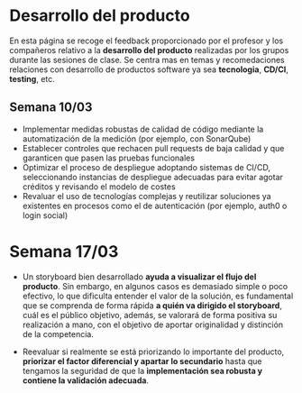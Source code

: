 # Desarrollo del producto

En esta página se recoge el feedback proporcionado por el profesor y los compañeros relativo a la **desarrollo del producto** realizadas por los grupos durante las sesiones de clase. Se centra mas en temas y recomedaciones relaciones con desarrollo de productos software ya sea **tecnologia**, **CD/CI**, **testing**, etc.

## Semana 10/03
- Implementar medidas robustas de calidad de código mediante la automatización de la medición (por ejemplo, con SonarQube)
- Establecer controles que rechacen pull requests de baja calidad y que garanticen que pasen las pruebas funcionales
- Optimizar el proceso de despliegue adoptando sistemas de CI/CD, seleccionando instancias de despliegue adecuadas para evitar agotar créditos y revisando el modelo de costes
- Revaluar el uso de tecnologías complejas y reutilizar soluciones ya existentes en procesos como el de autenticación (por ejemplo, auth0 o login social)

# Semana 17/03

- Un storyboard bien desarrollado **ayuda a visualizar el flujo del producto**. Sin embargo, en algunos casos es demasiado simple o poco efectivo, lo que dificulta entender el valor de la solución, es fundamental que se comprenda de forma rápida **a quién va dirigido el storyboard**, cuál es el público objetivo, además, se valorará de forma positiva su realización a mano, con el objetivo de aportar originalidad y distinción de la competencia.

- Reevaluar si realmente se está priorizando lo importante del producto, **priorizar el factor diferencial y apartar lo secundario** hasta que tengamos la seguridad de que la **implementación sea robusta y contiene la validación adecuada**.
